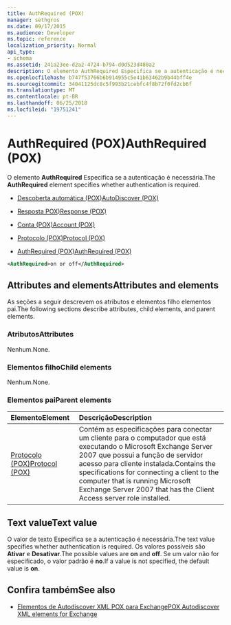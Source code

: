 ```yaml
---
title: AuthRequired (POX)
manager: sethgros
ms.date: 09/17/2015
ms.audience: Developer
ms.topic: reference
localization_priority: Normal
api_type:
- schema
ms.assetid: 241a23ee-d2a2-4724-b794-d0d523d480a2
description: O elemento AuthRequired Especifica se a autenticação é necessária.
ms.openlocfilehash: b747f53766b6b914955c5e41b63462b9b44bff4e
ms.sourcegitcommit: 34041125dc8c5f993b21cebfc4f8b72f0fd2cb6f
ms.translationtype: MT
ms.contentlocale: pt-BR
ms.lasthandoff: 06/25/2018
ms.locfileid: "19751241"
---
```

# <a name="authrequired-pox"></a><span data-ttu-id="02158-103">AuthRequired (POX)</span><span class="sxs-lookup"><span data-stu-id="02158-103">AuthRequired (POX)</span></span>

<span data-ttu-id="02158-104">O elemento **AuthRequired** Especifica se a autenticação é necessária.</span><span class="sxs-lookup"><span data-stu-id="02158-104">The **AuthRequired** element specifies whether authentication is required.</span></span> 
  
- [<span data-ttu-id="02158-105">Descoberta automática (POX)</span><span class="sxs-lookup"><span data-stu-id="02158-105">AutoDiscover (POX)</span></span>](autodiscover-pox.md)
  
- [<span data-ttu-id="02158-106">Resposta POX)</span><span class="sxs-lookup"><span data-stu-id="02158-106">Response (POX)</span></span>](response-pox.md)
  
- [<span data-ttu-id="02158-107">Conta (POX)</span><span class="sxs-lookup"><span data-stu-id="02158-107">Account (POX)</span></span>](account-pox.md)
  
- [<span data-ttu-id="02158-108">Protocolo (POX)</span><span class="sxs-lookup"><span data-stu-id="02158-108">Protocol (POX)</span></span>](protocol-pox.md)
  
- [<span data-ttu-id="02158-109">AuthRequired (POX)</span><span class="sxs-lookup"><span data-stu-id="02158-109">AuthRequired (POX)</span></span>](authrequired-pox.md)
  
```xml
<AuthRequired>on or off</AuthRequired>
```

## <a name="attributes-and-elements"></a><span data-ttu-id="02158-110">Attributes and elements</span><span class="sxs-lookup"><span data-stu-id="02158-110">Attributes and elements</span></span>

<span data-ttu-id="02158-111">As seções a seguir descrevem os atributos e elementos filho elementos pai.</span><span class="sxs-lookup"><span data-stu-id="02158-111">The following sections describe attributes, child elements, and parent elements.</span></span>
  
### <a name="attributes"></a><span data-ttu-id="02158-112">Atributos</span><span class="sxs-lookup"><span data-stu-id="02158-112">Attributes</span></span>

<span data-ttu-id="02158-113">Nenhum.</span><span class="sxs-lookup"><span data-stu-id="02158-113">None.</span></span>
  
### <a name="child-elements"></a><span data-ttu-id="02158-114">Elementos filho</span><span class="sxs-lookup"><span data-stu-id="02158-114">Child elements</span></span>

<span data-ttu-id="02158-115">Nenhum.</span><span class="sxs-lookup"><span data-stu-id="02158-115">None.</span></span>
  
### <a name="parent-elements"></a><span data-ttu-id="02158-116">Elementos pai</span><span class="sxs-lookup"><span data-stu-id="02158-116">Parent elements</span></span>

|<span data-ttu-id="02158-117">**Elemento**</span><span class="sxs-lookup"><span data-stu-id="02158-117">**Element**</span></span>|<span data-ttu-id="02158-118">**Descrição**</span><span class="sxs-lookup"><span data-stu-id="02158-118">**Description**</span></span>|
|:-----|:-----|
|[<span data-ttu-id="02158-119">Protocolo (POX)</span><span class="sxs-lookup"><span data-stu-id="02158-119">Protocol (POX)</span></span>](protocol-pox.md) <br/> |<span data-ttu-id="02158-120">Contém as especificações para conectar um cliente para o computador que está executando o Microsoft Exchange Server 2007 que possui a função de servidor acesso para cliente instalada.</span><span class="sxs-lookup"><span data-stu-id="02158-120">Contains the specifications for connecting a client to the computer that is running Microsoft Exchange Server 2007 that has the Client Access server role installed.</span></span>  <br/> |
   
## <a name="text-value"></a><span data-ttu-id="02158-121">Text value</span><span class="sxs-lookup"><span data-stu-id="02158-121">Text value</span></span>

<span data-ttu-id="02158-122">O valor de texto Especifica se a autenticação é necessária.</span><span class="sxs-lookup"><span data-stu-id="02158-122">The text value specifies whether authentication is required.</span></span> <span data-ttu-id="02158-123">Os valores possíveis são **Ativar** e **Desativar**.</span><span class="sxs-lookup"><span data-stu-id="02158-123">The possible values are **on** and **off**.</span></span> <span data-ttu-id="02158-124">Se um valor não for especificado, o valor padrão é **no**.</span><span class="sxs-lookup"><span data-stu-id="02158-124">If a value is not specified, the default value is **on**.</span></span> 
  
## <a name="see-also"></a><span data-ttu-id="02158-125">Confira também</span><span class="sxs-lookup"><span data-stu-id="02158-125">See also</span></span>

- [<span data-ttu-id="02158-126">Elementos de Autodiscover XML POX para Exchange</span><span class="sxs-lookup"><span data-stu-id="02158-126">POX Autodiscover XML elements for Exchange</span></span>](pox-autodiscover-xml-elements-for-exchange.md)

